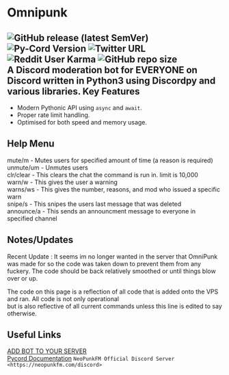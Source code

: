 # Omnipunk
![GitHub release (latest SemVer)](https://img.shields.io/github/v/release/metalgearsolid2/Omnipunk)
![Py-Cord Version](https://img.shields.io/pypi/v/py-cord)
![Twitter URL](https://img.shields.io/twitter/url?style=social&url=https%3A%2F%2Ftwitter.com%2Fmetalgearfate)
![Reddit User Karma](https://img.shields.io/reddit/user-karma/combined/NeoUnmei?style=social)
![GitHub repo size](https://img.shields.io/github/repo-size/metalgearsolid2/Omnipunk)
</br>
A Discord moderation bot for EVERYONE on Discord written in Python3 using Discordpy and various libraries.
Key Features
------------

- Modern Pythonic API using ``async`` and ``await``.
- Proper rate limit handling.
- Optimised for both speed and memory usage.

Help Menu
------------------
mute/m - Mutes users for specified amount of time (a reason is required)</br>
unmute/um - Unmutes users</br>
clr/clear - This clears the chat the command is run in. limit is 10,000</br>
warn/w - This gives the user a warning</br>
warns/ws - This gives the number, reasons, and mod who issued a specific warn</br>
snipe/s - This snipes the users last message that was deleted</br>
announce/a - This sends an announcment message to everyone in specified channel</br>

Notes/Updates
-------------
Recent Update : It seems im no longer wanted in the server that OmniPunk was made for so the code was taken down to prevent them from any fuckery.
The code should be back relatively smoothed or until things blow over or up.

The code on this page is a reflection of all code that is added onto the VPS and ran. All code is not only operational</br>
but is also reflective of all current commands unless this line is edited to say otherwise.

Useful Links
------------
[ADD BOT TO YOUR SERVER]()</br>
[Pycord Documentation](https://docs.pycord.dev/en/master/index.html)
`NeoPunkFM Official Discord Server <https://neopunkfm.com/discord>`
